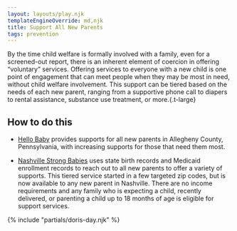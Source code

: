```yaml
---
layout: layouts/play.njk
templateEngineOverride: md,njk
title: Support All New Parents
tags: prevention
---
```


By the time child welfare is formally involved with a family, even for a screened-out report, there is an inherent element of coercion in offering “voluntary” services. Offering services to everyone with a new child is one point of engagement that can meet people when they may be most in need, without child welfare involvement. This support can be tiered based on the needs of each new parent, ranging from a supportive phone call to diapers to rental assistance, substance use treatment, or more.{.t-large}

## How to do this

* [Hello Baby](https://www.hellobabypgh.org/) provides supports for all new parents in Allegheny County, Pennsylvania, with increasing supports for those that need them most.

* [Nashville Strong Babies](https://www.nashvillestrongbabies.com/) uses state birth records and Medicaid enrollment records to reach out to all new parents to offer a variety of supports. This tiered service started in a few targeted zip codes, but is now available to any new parent in Nashville. There are no income requirements and any family who is expecting a child, recently delivered, or parenting a child up to 18 months of age is eligible for support services.

{% include "partials/doris-day.njk" %}